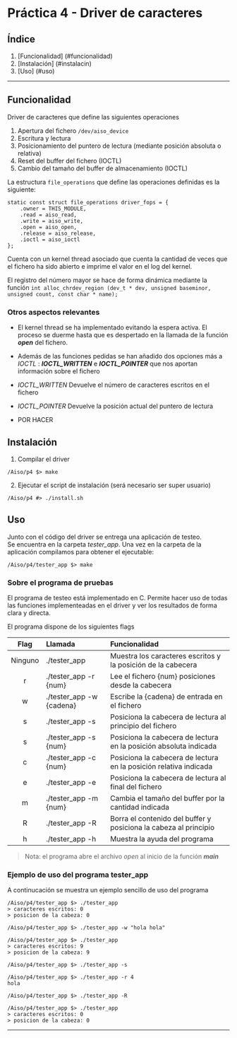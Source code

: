Práctica 4 - Driver de caracteres
=================================

Índice
------

1) [Funcionalidad] (#funcionalidad)  
2) [Instalación] (#instalacin)  
3) [Uso] (#uso)  

***

Funcionalidad
--------------

Driver de caracteres que define las siguientes operaciones

 1) Apertura del fichero ```/dev/aiso_device```  
 2) Escritura y lectura  
 3) Posicionamiento del puntero de lectura (mediante posición absoluta o relativa)  
 4) Reset del buffer del fichero (IOCTL)  
 5) Cambio del tamaño del buffer de almacenamiento (IOCTL)  
 
La estructura ```file_operations``` que define las operaciones definidas es la siguiente:

```
static const struct file_operations driver_fops = {
	.owner = THIS_MODULE,
	.read = aiso_read,
	.write = aiso_write,
	.open = aiso_open,
	.release = aiso_release,
    .ioctl = aiso_ioctl
};
```

Cuenta con un kernel thread asociado que cuenta la cantidad de veces que el fichero ha sido abierto e imprime el valor en el log del kernel.

El registro del número mayor se hace de forma dinámica mediante la función ```int alloc_chrdev_region (dev_t * dev, unsigned baseminor, unsigned count, const char * name); ```
 
### Otros aspectos relevantes

 - El kernel thread se ha implementado evitando la espera activa. El proceso se duerme hasta que es despertado en la llamada de la función ___open___ del fichero.

 - Además de las funciones pedidas se han añadido dos opciones más a *IOCTL* : ***IOCTL_WRITTEN*** e ***IOCTL_POINTER*** que nos aportan información sobre el fichero

 - *IOCTL_WRITTEN* Devuelve el número de caracteres escritos en el fichero

 - *IOCTL_POINTER* Devuelve la posición actual del puntero de lectura

 - POR HACER

Instalación
------------

1) Compilar el driver

``` /Aiso/p4 $> make ```

2) Ejecutar el script de instalación (será necesario ser super usuario)

``` /Aiso/p4 #> ./install.sh ```

Uso
----

Junto con el código del driver se entrega una aplicación de testeo.  
Se encuentra en la carpeta *tester_app*. Una vez en la carpeta de la aplicación compilamos para obtener el ejecutable:

``` /Aiso/p4/tester_app $> make ```

### Sobre el programa de pruebas

El programa de testeo está implementado en C.
Permite hacer uso de todas las funciones implementeadas en el driver y ver los resultados de forma clara y directa.

El programa dispone de los siguientes flags

| Flag    | Llamada                | Funcionalidad          |
|:-------:|:-----------------------|:-----------------------|
| Ninguno | ./tester_app           | Muestra los caracteres escritos y la posición de la cabecera |
| r       | ./tester_app -r {num}  | Lee el fichero {num} posiciones desde la cabecera |
| w       | ./tester_app -w {cadena} | Escribe la {cadena} de entrada en el fichero |
| s       | ./tester_app -s        | Posiciona la cabecera de lectura al principio del fichero |
| s       | ./tester_app -s {num}  | Posiciona la cabecera de lectura en la posición absoluta indicada |
| c       | ./tester_app -c {num}  | Posiciona la cabecera de lectura en la posición relativa indicada |
| e       | ./tester_app -e        | Posiciona la cabecera de lectura al final del fichero |
| m       | ./tester_app -m {num}  | Cambia el tamaño del buffer por la cantidad indicada |
| R       | ./tester_app -R        | Borra el contenido del buffer y posiciona la cabeza al principio |
| h       | ./tester_app -h        | Muestra la ayuda del programa |

> Nota: el programa abre el archivo *open* al inicio de la función ___main___

### Ejemplo de uso del programa tester_app

A continucación se muestra un ejemplo sencillo de uso del programa

``` 
/Aiso/p4/tester_app $> ./tester_app  
> caracteres escritos: 0  
> posicion de la cabeza: 0
  
/Aiso/p4/tester_app $> ./tester_app -w "hola hola"  

/Aiso/p4/tester_app $> ./tester_app  
> caracteres escritos: 9  
> posicion de la cabeza: 9

/Aiso/p4/tester_app $> ./tester_app -s

/Aiso/p4/tester_app $> ./tester_app -r 4  
hola

/Aiso/p4/tester_app $> ./tester_app -R

/Aiso/p4/tester_app $> ./tester_app  
> caracteres escritos: 0  
> posicion de la cabeza: 0  
```

***

